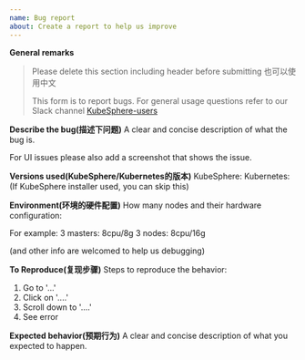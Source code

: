 ```yaml
---
name: Bug report
about: Create a report to help us improve
---
```


 
**General remarks**

> Please delete this section including header before submitting
> 也可以使用中文
>
> This form is to report bugs. For general usage questions refer to our Slack channel
>        [KubeSphere-users](https://join.slack.com/t/kubesphere/shared_invite/enQtNTE3MDIxNzUxNzQ0LTdkNTc3OTdmNzdiODViZjViNTU5ZDY3M2I2MzY4MTI4OGZlOTJmMDg5ZTFiMDAwYzNlZDY5NjA0NzZlNDU5NmY)

**Describe the bug(描述下问题)**
A clear and concise description of what the bug is.

For UI issues please also add a screenshot that shows the issue.

**Versions used(KubeSphere/Kubernetes的版本)**
KubeSphere:
Kubernetes: (If KubeSphere installer used, you can skip this)


**Environment(环境的硬件配置)**
How many nodes and their hardware configuration: 

For example:
3 masters:  8cpu/8g
3 nodes: 8cpu/16g

(and other info are welcomed to help us debugging)

**To Reproduce(复现步骤)**
Steps to reproduce the behavior:
1. Go to '...'
2. Click on '....'
3. Scroll down to '....'
4. See error

**Expected behavior(预期行为)**
A clear and concise description of what you expected to happen.
